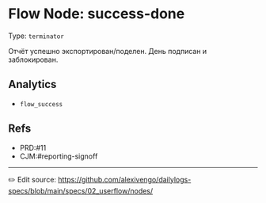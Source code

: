 # Flow Node: success-done

Type: `terminator`

Отчёт успешно экспортирован/поделен. День подписан и заблокирован.





## Analytics
- `flow_success`

## Refs
- PRD:#11
- CJM:#reporting-signoff

---
✏️ Edit source: https://github.com/alexivengo/dailylogs-specs/blob/main/specs/02_userflow/nodes/